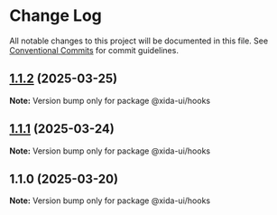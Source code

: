 # Change Log

All notable changes to this project will be documented in this file.
See [Conventional Commits](https://conventionalcommits.org) for commit guidelines.

## [1.1.2](https://github.com/luoqwe123/Xida-ui/compare/v1.1.1...v1.1.2) (2025-03-25)

**Note:** Version bump only for package @xida-ui/hooks

## [1.1.1](https://github.com/luoqwe123/Xida-ui/compare/v1.1.0...v1.1.1) (2025-03-24)

**Note:** Version bump only for package @xida-ui/hooks

## 1.1.0 (2025-03-20)

**Note:** Version bump only for package @xida-ui/hooks
